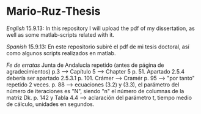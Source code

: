 Mario-Ruz-Thesis
================
*English*
15.9.13: In this repository I will upload the pdf of my dissertation, as well as some matlab-scripts related with it.


*Spanish*
15.9.13: En este repositorio subiré el pdf de mi tesis doctoral, así como algunos scripts realizados en matlab.


*Fe de erratas*
Junta de Andalucía repetido (antes de página de agradecimientos)
p.3 -->
Capítulo 5 --> Chapter 5
p. 51. Apartado 2.5.4 debería ser apartado 2.5.3.1
p. 101. Crámer --> Cramér
p. 95 --> "por tanto" repetido 2 veces.
p. 88 --> ecuaciones (3.2) y (3.3), el parámetro del número de iteraciones es "N", siendo "n" el número de columnas de la matriz Dk.
p. 142 y Tabla 4.4 --> aclaración del parámetro t, tiempo medio de cálculo, unidades en segundos.

